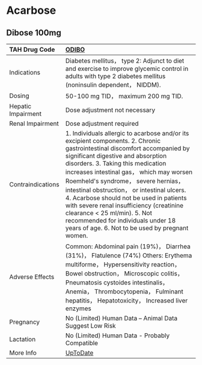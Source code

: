 # Acarbose

## Dibose 100mg

| TAH Drug Code      | [ODIBO](https://www.tahsda.org.tw/drugs/hissearch.php?drug_code=ODIBO)                                                                                                                                                                                                                                                                                                                                                                                                                                                                               |
|:-------------------|:-----------------------------------------------------------------------------------------------------------------------------------------------------------------------------------------------------------------------------------------------------------------------------------------------------------------------------------------------------------------------------------------------------------------------------------------------------------------------------------------------------------------------------------------------------|
| Indications        | Diabetes mellitus， type 2: Adjunct to diet and exercise to improve glycemic control in adults with type 2 diabetes mellitus (noninsulin dependent， NIDDM).                                                                                                                                                                                                                                                                                                                                                                                         |
| Dosing             | 50-100 mg TID， maximum 200 mg TID.                                                                                                                                                                                                                                                                                                                                                                                                                                                                                                                  |
| Hepatic Impairment | Dose adjustment not necessary                                                                                                                                                                                                                                                                                                                                                                                                                                                                                                                        |
| Renal Impairment   | Dose adjustment required                                                                                                                                                                                                                                                                                                                                                                                                                                                                                                                             |
| Contraindications  | 1. Individuals allergic to acarbose and/or its excipient components. 2. Chronic gastrointestinal discomfort accompanied by significant digestive and absorption disorders. 3. Taking this medication increases intestinal gas， which may worsen Roemheld's syndrome， severe hernias， intestinal obstruction， or intestinal ulcers. 4. Acarbose should not be used in patients with severe renal insufficiency (creatinine clearance < 25 ml/min). 5. Not recommended for individuals under 18 years of age. 6. Not to be used by pregnant women. |
| Adverse Effects    | Common: Abdominal pain (19%)， Diarrhea (31%)， Flatulence (74%) Others: Erythema multiforme， Hypersensitivity reaction， Bowel obstruction， Microscopic colitis， Pneumatosis cystoides intestinalis， Anemia， Thrombocytopenia， Fulminant hepatitis， Hepatotoxicity， Increased liver enzymes                                                                                                                                                                                                                                                 |
| Pregnancy          | No (Limited) Human Data – Animal Data Suggest Low Risk                                                                                                                                                                                                                                                                                                                                                                                                                                                                                               |
| Lactation          | No (Limited) Human Data - Probably Compatible                                                                                                                                                                                                                                                                                                                                                                                                                                                                                                        |
| More Info          | [UpToDate](https://www.uptodate.com/contents/acarbose-drug-information)                                                                                                                                                                                                                                                                                                                                                                                                                                                                              |

